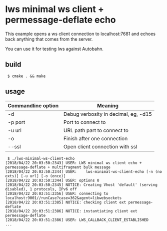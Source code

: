 # lws minimal ws client + permessage-deflate echo

This example opens a ws client connection to localhost:7681 and
echoes back anything that comes from the server.

You can use it for testing lws against Autobahn.

## build

```
 $ cmake . && make
```

## usage

Commandline option|Meaning
---|---
-d <loglevel>|Debug verbosity in decimal, eg, -d15
-p port|Port to connect to
-u url|URL path part to connect to
-o|Finish after one connection
--ssl|Open client connection with ssl

```
 $ ./lws-minimal-ws-client-echo
[2018/04/22 20:03:50:2343] USER: LWS minimal ws client echo + permessage-deflate + multifragment bulk message
[2018/04/22 20:03:50:2344] USER:    lws-minimal-ws-client-echo [-n (no exts)] [-u url] [-o (once)]
[2018/04/22 20:03:50:2344] USER: options 0
[2018/04/22 20:03:50:2345] NOTICE: Creating Vhost 'default' (serving disabled), 1 protocols, IPv6 off
[2018/04/22 20:03:51:2356] USER: connecting to localhost:9001//runCase?case=362&agent=libwebsockets
[2018/04/22 20:03:51:2385] NOTICE: checking client ext permessage-deflate
[2018/04/22 20:03:51:2386] NOTICE: instantiating client ext permessage-deflate
[2018/04/22 20:03:51:2386] USER: LWS_CALLBACK_CLIENT_ESTABLISHED
...
```

